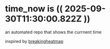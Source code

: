 # time_now is (( 2025-09-30T11:30:00.822Z ))

an automated repo that shows the currnent time

inspired by [breakingheatmap](https://github.com/breakingheatmap/breakingheatmap)